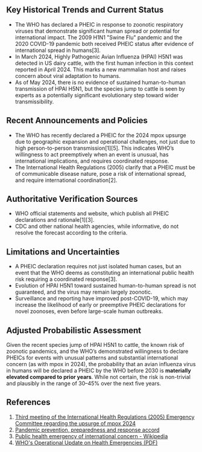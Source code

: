 ## Key Historical Trends and Current Status

- The WHO has declared a PHEIC in response to zoonotic respiratory viruses that demonstrate significant human spread or potential for international impact. The 2009 H1N1 "Swine Flu" pandemic and the 2020 COVID-19 pandemic both received PHEIC status after evidence of international spread in humans[3].
- In March 2024, Highly Pathogenic Avian Influenza (HPAI) H5N1 was detected in US dairy cattle, with the first human infection in this context reported in April 2024. This marks a new mammalian host and raises concern about viral adaptation to humans.
- As of May 2024, there is no evidence of sustained human-to-human transmission of HPAI H5N1, but the species jump to cattle is seen by experts as a potentially significant evolutionary step toward wider transmissibility.

## Recent Announcements and Policies

- The WHO has recently declared a PHEIC for the 2024 mpox upsurge due to geographic expansion and operational challenges, not just due to high person-to-person transmission[1][5]. This indicates WHO’s willingness to act preemptively when an event is unusual, has international implications, and requires coordinated response.
- The International Health Regulations (2005) clarify that a PHEIC must be of communicable disease nature, pose a risk of international spread, and require international coordination[2].

## Authoritative Verification Sources

- WHO official statements and website, which publish all PHEIC declarations and rationale[1][3].
- CDC and other national health agencies, while informative, do not resolve the forecast according to the criteria.

## Limitations and Uncertainties

- A PHEIC declaration requires not just isolated human cases, but an event that the WHO deems as constituting an international public health risk requiring a coordinated response[3].
- Evolution of HPAI H5N1 toward sustained human-to-human spread is not guaranteed, and the virus may remain largely zoonotic.
- Surveillance and reporting have improved post-COVID-19, which may increase the likelihood of early or preemptive PHEIC declarations for novel zoonoses, even before large-scale human outbreaks.

## Adjusted Probabilistic Assessment

Given the recent species jump of HPAI H5N1 to cattle, the known risk of zoonotic pandemics, and the WHO’s demonstrated willingness to declare PHEICs for events with unusual patterns and substantial international concern (as with mpox in 2024), the probability that an avian influenza virus in humans will be declared a PHEIC by the WHO before 2030 is **materially elevated compared to prior years**. While not certain, the risk is non-trivial and plausibly in the range of 30–45% over the next five years.

## References

1. [Third meeting of the International Health Regulations (2005) Emergency Committee regarding the upsurge of mpox 2024](https://www.who.int/news/item/17-03-2025-third-meeting-of-the-international-health-regulations-(2005)-emergency-committee-regarding-the-upsurge-of-mpox-2024)
2. [Pandemic prevention, preparedness and response accord](https://www.who.int/news-room/questions-and-answers/item/pandemic-prevention--preparedness-and-response-accord)
3. [Public health emergency of international concern - Wikipedia](https://en.wikipedia.org/wiki/Public_health_emergency_of_international_concern)
5. [WHO's Operational Update on Health Emergencies (PDF)](https://cdn.who.int/media/docs/default-source/documents/emergencies/who-wou-nov-2024.pdf?sfvrsn=f7826be8_5)